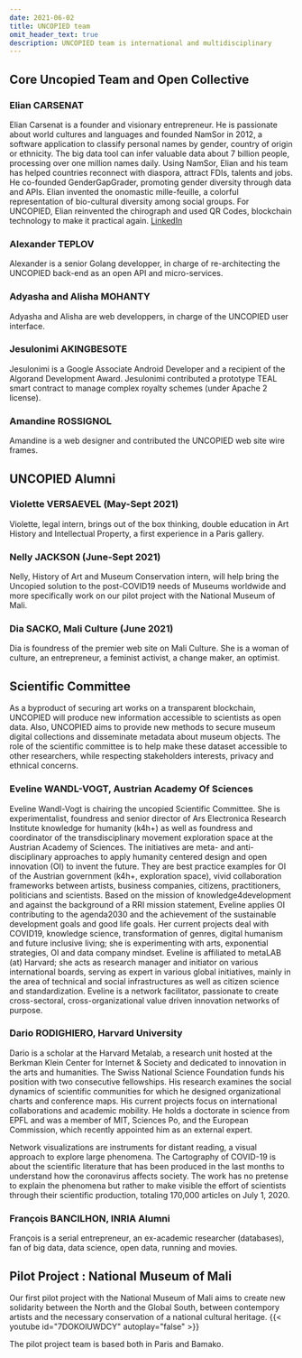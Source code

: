 ```yaml
---
date: 2021-06-02
title: UNCOPIED team
omit_header_text: true
description: UNCOPIED team is international and multidisciplinary
---
```


## Core Uncopied Team and Open Collective

### Elian CARSENAT
Elian Carsenat is a founder and visionary entrepreneur. He is passionate about world cultures and languages and founded NamSor in 2012, a software application to classify personal names by gender, country of origin or ethnicity. The big data tool can infer valuable data about 7 billion people, processing over one million names daily. Using NamSor, Elian and his team has helped countries reconnect with diaspora, attract FDIs, talents and jobs.
He co-founded GenderGapGrader, promoting gender diversity through data and APIs. Elian invented the onomastic mille-feuille, a colorful representation of bio-cultural diversity among social groups.
For UNCOPIED, Elian reinvented the chirograph and used QR Codes, blockchain technology to make it practical again. 
[LinkedIn](https://www.linkedin.com/in/eliancarsenat/) 

### Alexander TEPLOV
Alexander is a senior Golang developper, in charge of re-architecting the UNCOPIED back-end as an open API and micro-services.

### Adyasha and Alisha MOHANTY
Adyasha and Alisha are web developpers, in charge of the UNCOPIED user interface. 

### Jesulonimi AKINGBESOTE
Jesulonimi is a Google Associate Android Developer and a recipient of the Algorand Development Award. Jesulonimi contributed a prototype TEAL smart contract to manage complex royalty schemes (under Apache 2 license).

### Amandine ROSSIGNOL
Amandine is a web designer and contributed the UNCOPIED web site wire frames.

## UNCOPIED Alumni

### Violette VERSAEVEL (May-Sept 2021)
Violette, legal intern, brings out of the box thinking, double education in Art History and Intellectual Property, a first experience in a Paris gallery.

### Nelly JACKSON (June-Sept 2021)
Nelly, History of Art and Museum Conservation intern, will help bring the Uncopied solution to the post-COVID19 needs of Museums worldwide and more specifically work on our pilot project with the National Museum of Mali.

### Dia SACKO, Mali Culture (June 2021)
Dia is foundress of the premier web site on Mali Culture. She is a woman of culture, an entrepreneur, a feminist activist, a change maker, an optimist.

## Scientific Committee
As a byproduct of securing art works on a transparent blockchain, UNCOPIED will produce new information accessible to scientists as open data. Also, UNCOPIED aims to provide new methods to secure museum digital collections and disseminate metadata about museum objects. The role of the scientific committee is to help make these dataset accessible to other researchers, while respecting stakeholders interests, privacy and ethnical concerns. 

### Eveline WANDL-VOGT, Austrian Academy Of Sciences
Eveline Wandl-Vogt is chairing the uncopied Scientific Committee. 
She is experimentalist, foundress and senior director of Ars Electronica Research Institute knowledge for humanity (k4h+) as well as foundress and coordinator of the transdisciplinary movement exploration space at the Austrian Academy of Sciences. The initiatives are meta- and anti-disciplinary approaches to apply humanity centered design and open innovation (OI) to invent the future. They are best practice examples for OI of the Austrian government (k4h+, exploration space), vivid collaboration frameworks between artists, business companies, citizens, practitioners, politicians and scientists.
Based on the mission of knowledge4development and against the background of a RRI mission statement, Eveline applies OI contributing to the agenda2030 and the achievement of the sustainable development goals and good life goals.
Her current projects deal with COVID19, knowledge science, transformation of genres, digital humanism and future inclusive living; she is experimenting with arts, exponential strategies, OI and data company mindset.
Eveline is affiliated to metaLAB (at) Harvard; she acts as research manager and initiator on various international boards, serving as expert in various global initiatives, mainly in the area of technical and social infrastructures as well as citizen science and standardization.
Eveline is a network facilitator, passionate to create cross-sectoral, cross-organizational value driven innovation networks of purpose.

### Dario RODIGHIERO, Harvard University
Dario is a scholar at the Harvard Metalab, a research unit hosted at the Berkman Klein Center for Internet & Society and dedicated to innovation in the arts and humanities. The Swiss National Science Foundation funds his position with two consecutive fellowships. His research examines the social dynamics of scientific communities for which he designed organizational charts and conference maps. His current projects focus on international collaborations and academic mobility. He holds a doctorate in science from EPFL and was a member of MIT, Sciences Po, and the European Commission, which recently appointed him as an external expert.

Network visualizations are instruments for distant reading, a visual approach to explore large phenomena. The Cartography of COVID-19 is about the scientific literature that has been produced in the last months to understand how the coronavirus affects society. The work has no pretense to explain the phenomena but rather to make visible the effort of scientists through their scientific production, totaling 170,000 articles on July 1, 2020.

### François BANCILHON, INRIA Alumni
François is a serial entrepreneur, an ex-academic researcher (databases), fan of big data, data science, open data, running and movies.

## Pilot Project : National Museum of Mali

Our first pilot project with the National Museum of Mali aims to create new solidarity between the North and the Global South, between contempory artists and the necessary conservation of a national cultural heritage. 
{{< youtube id="7DOKOlUWDCY" autoplay="false" >}}

The pilot project team is based both in Paris and Bamako. 




